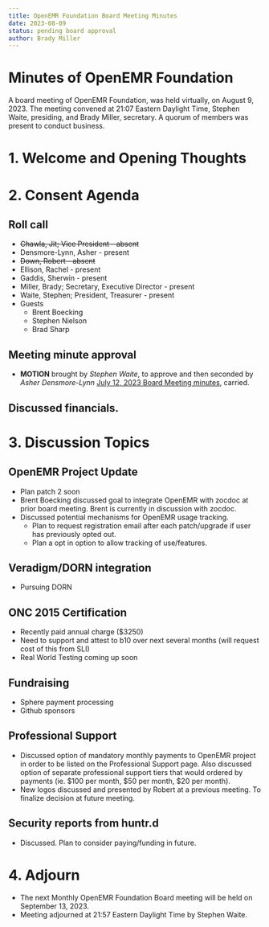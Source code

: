 ```yaml
---
title: OpenEMR Foundation Board Meeting Minutes
date: 2023-08-09
status: pending board approval
author: Brady Miller
---
```


# Minutes of OpenEMR Foundation

A board meeting of OpenEMR Foundation, was held virtually, on August 9, 2023. The meeting
convened at 21:07 Eastern Daylight Time, Stephen Waite, presiding, and Brady Miller, secretary. A quorum of members was present to conduct business.

# 1. Welcome and Opening Thoughts

# 2. Consent Agenda
## Roll call
  - ~~Chawla, Jit; Vice President - absent~~
  - Densmore-Lynn, Asher - present
  - ~~Down, Robert - absent~~
  - Ellison, Rachel - present
  - Gaddis, Sherwin - present
  - Miller, Brady; Secretary, Executive Director - present
  - Waite, Stephen; President, Treasurer - present
  - Guests
    - Brent Boecking
    - Stephen Nielson
    - Brad Sharp
## Meeting minute approval
  - **MOTION** brought by _Stephen Waite_, to approve and then seconded by _Asher Densmore-Lynn_ [July 12, 2023 Board Meeting minutes](https://github.com/openemr/foundation-minutes/blob/master/2023-07-12-Board.md), carried.

## Discussed financials.

# 3. Discussion Topics

## OpenEMR Project Update
  - Plan patch 2 soon
  - Brent Boecking discussed goal to integrate OpenEMR with zocdoc at prior board meeting. Brent is currently in discussion with zocdoc.
  - Discussed potential mechanisms for OpenEMR usage tracking.
    - Plan to request registration email after each patch/upgrade if user has previously opted out.
    - Plan a opt in option to allow tracking of use/features.

## Veradigm/DORN integration
  - Pursuing DORN

## ONC 2015 Certification
  - Recently paid annual charge ($3250)
  - Need to support and attest to b10 over next several months (will request cost of this from SLI)
  - Real World Testing coming up soon
  
## Fundraising
  - Sphere payment processing
  - Github sponsors

## Professional Support
  - Discussed option of mandatory monthly payments to OpenEMR project in order to be listed on the Professional Support page. Also discussed option of separate professional support tiers that would ordered by payments (ie. $100 per month, $50 per month, $20 per month).
  - New logos discussed and presented by Robert at a previous meeting. To finalize decision at future meeting.

## Security reports from huntr.d
  - Discussed. Plan to consider paying/funding in future.

# 4. Adjourn
  - The next Monthly OpenEMR Foundation Board meeting will be held on September 13, 2023.
  - Meeting adjourned at 21:57 Eastern Daylight Time by Stephen Waite.
